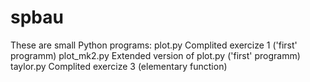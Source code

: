# spbau

These are small Python programs:
plot.py         Complited exercize 1            ('first' programm)
plot_mk2.py     Extended version of plot.py     ('first' programm)
taylor.py       Complited exercize 3            (elementary function)
